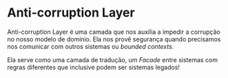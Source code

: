 # Anti-corruption Layer

Anti-corruption Layer é uma camada que nos auxilia a impedir a corrupção no nosso modelo de domínio. Ela nos provê segurança quando precisamos nos comunicar com outros sistemas ou _bounded contexts_.

Ela serve como uma camada de tradução, um _Facade_ entre sistemas com regras diferentes que inclusive podem ser sistemas legados!
